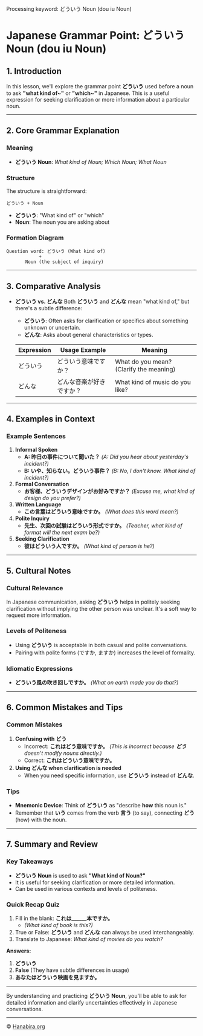 Processing keyword: どういう Noun (dou iu Noun)
# Japanese Grammar Point: どういう Noun (dou iu Noun)

## 1. Introduction
In this lesson, we'll explore the grammar point **どういう** used before a noun to ask **"what kind of~"** or **"which~"** in Japanese. This is a useful expression for seeking clarification or more information about a particular noun.

---
## 2. Core Grammar Explanation
### Meaning
- **どういう Noun**: *What kind of Noun; Which Noun; What Noun*
### Structure
The structure is straightforward:
```plaintext
どういう + Noun
```
- **どういう**: "What kind of" or "which"
- **Noun**: The noun you are asking about
### Formation Diagram
```plaintext
Question word: どういう (What kind of)
            +
       Noun (the subject of inquiry)
```
---
## 3. Comparative Analysis
- **どういう vs. どんな**
  Both **どういう** and **どんな** mean "what kind of," but there's a subtle difference:
  - **どういう**: Often asks for clarification or specifics about something unknown or uncertain.
  - **どんな**: Asks about general characteristics or types.
  
  | Expression | Usage Example                       | Meaning                               |
  |------------|-------------------------------------|---------------------------------------|
  | どういう     | どういう意味ですか？                 | What do you mean? (Clarify the meaning) |
  | どんな      | どんな音楽が好きですか？             | What kind of music do you like?       |

---
## 4. Examples in Context
### Example Sentences
1. **Informal Spoken**
   - **A: 昨日の事件について聞いた？**
     *(A: Did you hear about yesterday's incident?)*
   - **B: いや、知らない。どういう事件？**
     *(B: No, I don't know. What kind of incident?)*
2. **Formal Conversation**
   - **お客様、どういうデザインがお好みですか？**
     *(Excuse me, what kind of design do you prefer?)*
3. **Written Language**
   - **この言葉はどういう意味ですか。**
     *(What does this word mean?)*
4. **Polite Inquiry**
   - **先生、次回の試験はどういう形式ですか。**
     *(Teacher, what kind of format will the next exam be?)*
5. **Seeking Clarification**
   - **彼はどういう人ですか。**
     *(What kind of person is he?)*
---
## 5. Cultural Notes
### Cultural Relevance
In Japanese communication, asking **どういう** helps in politely seeking clarification without implying the other person was unclear. It's a soft way to request more information.
### Levels of Politeness
- Using **どういう** is acceptable in both casual and polite conversations.
- Pairing with polite forms (ですか, ますか) increases the level of formality.
### Idiomatic Expressions
- **どういう風の吹き回しですか。**
  *(What on earth made you do that?)*
---
## 6. Common Mistakes and Tips
### Common Mistakes
1. **Confusing with どう**
   - Incorrect: **これはどう意味ですか。**
     *(This is incorrect because **どう** doesn't modify nouns directly.)*
   - Correct: **これはどういう意味ですか。**
2. **Using どんな when clarification is needed**
   - When you need specific information, use **どういう** instead of **どんな**.
### Tips
- **Mnemonic Device**: Think of **どういう** as "describe **how** this noun is."
- Remember that **いう** comes from the verb **言う** (to say), connecting **どう** (how) with the noun.
---
## 7. Summary and Review
### Key Takeaways
- **どういう Noun** is used to ask **"What kind of Noun?"**
- It is useful for seeking clarification or more detailed information.
- Can be used in various contexts and levels of politeness.
### Quick Recap Quiz
1. Fill in the blank: **これは______本ですか。**
   - *(What kind of book is this?)*
2. True or False: **どういう** and **どんな** can always be used interchangeably.
3. Translate to Japanese: *What kind of movies do you watch?*

**Answers:**
1. **どういう**
2. **False** (They have subtle differences in usage)
3. **あなたはどういう映画を見ますか。**
---
By understanding and practicing **どういう Noun**, you'll be able to ask for detailed information and clarify uncertainties effectively in Japanese conversations.


---

© [Hanabira.org](https://hanabira.org)
